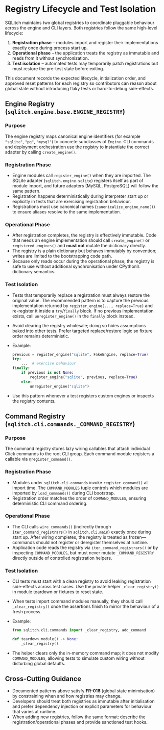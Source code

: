 # Registry Lifecycle and Test Isolation

SQLitch maintains two global registries to coordinate pluggable behaviour across the engine and CLI layers. Both registries follow the same high-level lifecycle:

1. **Registration phase** – modules import and register their implementations exactly once during process start up.
2. **Operational phase** – the application treats the registry as immutable and reads from it without synchronization.
3. **Test isolation** – automated tests may temporarily patch registrations but must restore the pre-test state before exiting.

This document records the expected lifecycle, initialization order, and approved reset patterns for each registry so contributors can reason about global state without introducing flaky tests or hard-to-debug side-effects.

## Engine Registry (`sqlitch.engine.base.ENGINE_REGISTRY`)

### Purpose
The engine registry maps canonical engine identifiers (for example `"sqlite"`, `"pg"`, `"mysql"`) to concrete subclasses of `Engine`. CLI commands and deployment orchestration use the registry to instantiate the correct adapter by calling `create_engine()`.

### Registration Phase
- Engine modules call `register_engine()` when they are imported. The SQLite adapter (`sqlitch.engine.sqlite`) registers itself as part of module import, and future adapters (MySQL, PostgreSQL) will follow the same pattern.
- Registration happens deterministically during interpreter start up or explicitly in tests that are exercising registration behaviour.
- Registrations must use canonical names (`canonicalize_engine_name()`) to ensure aliases resolve to the same implementation.

### Operational Phase
- After registration completes, the registry is effectively immutable. Code that needs an engine implementation should call `create_engine()` or `registered_engines()` and **must not** mutate the dictionary directly.
- The registry is a plain dictionary but behaves immutably by convention; writes are limited to the bootstrapping code path.
- Because only reads occur during the operational phase, the registry is safe to use without additional synchronisation under CPython’s dictionary semantics.

### Test Isolation
- Tests that temporarily replace a registration must always restore the original value. The recommended pattern is to capture the previous implementation returned by `register_engine(..., replace=True)` and re-register it inside a `try`/`finally` block. If no previous implementation exists, call `unregister_engine()` in the `finally` block instead.
- Avoid clearing the registry wholesale; doing so hides assumptions baked into other tests. Prefer targeted replace/restore logic so fixture order remains deterministic.
- Example:

  ```python
  previous = register_engine("sqlite", FakeEngine, replace=True)
  try:
      ...  # exercise behaviour
  finally:
      if previous is not None:
          register_engine("sqlite", previous, replace=True)
      else:
          unregister_engine("sqlite")
  ```

- Use this pattern whenever a test registers custom engines or inspects the registry contents.

## Command Registry (`sqlitch.cli.commands._COMMAND_REGISTRY`)

### Purpose
The command registry stores lazy wiring callables that attach individual Click commands to the root CLI group. Each command module registers a callable via `@register_command()`.

### Registration Phase
- Modules under `sqlitch.cli.commands` invoke `register_command()` at import time. The `COMMAND_MODULES` tuple controls which modules are imported by `load_commands()` during CLI bootstrap.
- Registration order matches the order of `COMMAND_MODULES`, ensuring deterministic CLI command ordering.

### Operational Phase
- The CLI calls `wire_commands()` (indirectly through `iter_command_registrars()` in `sqlitch.cli.main`) exactly once during start up. After wiring completes, the registry is treated as frozen—commands should not register or deregister themselves at runtime.
- Application code reads the registry via `iter_command_registrars()` or by inspecting `COMMAND_MODULES`, but must never mutate `_COMMAND_REGISTRY` directly outside of controlled registration helpers.

### Test Isolation
- CLI tests must start with a clean registry to avoid leaking registration side-effects across test cases. Use the private helper `_clear_registry()` in module teardown or fixtures to reset state.
- When tests import command modules manually, they should call `_clear_registry()` once the assertions finish to mirror the behaviour of a fresh process.
- Example:

  ```python
  from sqlitch.cli.commands import _clear_registry, add_command

  def teardown_module() -> None:
      _clear_registry()
  ```

- The helper clears only the in-memory command map; it does not modify `COMMAND_MODULES`, allowing tests to simulate custom wiring without disturbing global defaults.

## Cross-Cutting Guidance
- Documented patterns above satisfy **FR-018** (global state minimisation) by constraining when and how registries may change.
- Developers should treat both registries as immutable after initialisation and prefer dependency injection or explicit parameters for behaviour that varies at runtime.
- When adding new registries, follow the same format: describe the registration/operational phases and provide sanctioned test hooks.
